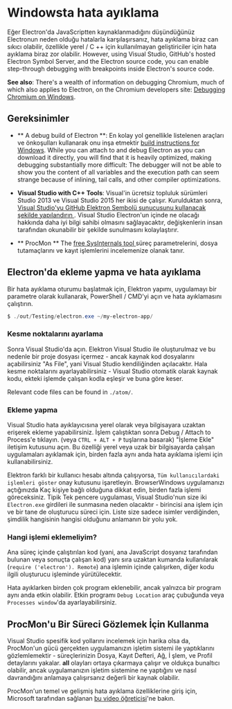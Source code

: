 # Windowsta hata ayıklama

Eğer Electron'da JavaScriptten kaynaklanmadığını düşündüğünüz Electronun neden olduğu hatalarla karşılaşırsanız, hata ayıklama biraz can sıkıcı olabilir, özellikle yerel / C ++ için kullanılmayan geliştiriciler için hata ayıklama biraz zor olabilir. However, using Visual Studio, GitHub's hosted Electron Symbol Server, and the Electron source code, you can enable step-through debugging with breakpoints inside Electron's source code.

**See also**: There's a wealth of information on debugging Chromium, much of which also applies to Electron, on the Chromium developers site: [Debugging Chromium on Windows](https://www.chromium.org/developers/how-tos/debugging-on-windows).

## Gereksinimler

* ** A debug build of Electron **: En kolay yol genellikle listelenen araçları ve önkoşulları kullanarak onu inşa etmektir [ build instructions for Windows](build-instructions-windows.md). While you can attach to and debug Electron as you can download it directly, you will find that it is heavily optimized, making debugging substantially more difficult: The debugger will not be able to show you the content of all variables and the execution path can seem strange because of inlining, tail calls, and other compiler optimizations.

* **Visual Studio with C++ Tools**: Visual'in ücretsiz topluluk sürümleri Studio 2013 ve Visual Studio 2015 her ikisi de çalışır. Kurulduktan sonra, [ Visual Studio'yu GitHub Elektron Sembolü sunucusunu kullanacak şekilde yapılandırın ](setting-up-symbol-server.md). Visual Studio Electron'un içinde ne olacağı hakkında daha iyi bilgi sahibi olmasını sağlayacaktır, değişkenlerin insan tarafından okunabilir bir şekilde sunulmasını kolaylaştırır.

* ** ProcMon ** The [ free SysInternals tool ](https://technet.microsoft.com/en-us/sysinternals/processmonitor.aspx) süreç parametrelerini, dosya tutamaçlarını ve kayıt işlemlerini incelemenize olanak tanır.

## Electron'da ekleme yapma ve hata ayıklama

Bir hata ayıklama oturumu başlatmak için, Elektron yapımı, uygulamayı bir parametre olarak kullanarak, PowerShell / CMD'yi açın ve hata ayıklamasını çalıştırın.

```powershell
$ ./out/Testing/electron.exe ~/my-electron-app/
```

### Kesme noktalarını ayarlama

Sonra Visual Studio'da açın. Elektron Visual Studio ile oluşturulmaz ve bu nedenle bir proje dosyası içermez - ancak kaynak kod dosyalarını açabilirsiniz "As File", yani Visual Studio kendiliğinden açılacaktır. Hala kesme noktalarını ayarlayabilirsiniz - Visual Studio otomatik olarak kaynak kodu, ekteki işlemde çalışan kodla eşleşir ve buna göre keser.

Relevant code files can be found in `./atom/`.

### Ekleme yapma

Visual Studio hata ayıklayıcısına yerel olarak veya bilgisayara uzaktan erişerek ekleme yapabilirsiniz. İşlem çalıştıktan sonra Debug / Attach to Process'e tıklayın. (veya ` CTRL + ALT + P ` tuşlarına basarak) "İşleme Ekle" iletişim kutusunu açın. Bu özelliği yerel veya uzak bir bilgisayarda çalışan uygulamaları ayıklamak için, birden fazla aynı anda hata ayıklama işlemi için kullanabilirsiniz.

Elektron farklı bir kullanıcı hesabı altında çalışıyorsa, ` Tüm kullanıcılardaki işlemleri göster ` onay kutusunu işaretleyin. BrowserWindows uygulamanızı açtığınızda Kaç kişiye bağlı olduğuna dikkat edin, birden fazla işlemi göreceksiniz. Tipik Tek pencere uygulaması, Visual Studio'nun size iki ` Electron.exe ` girdileri ile sunmasına neden olacaktır - birincisi ana işlem için ve bir tane de oluşturucu süreci için. Liste size sadece isimler verdiğinden, şimdilik hangisinin hangisi olduğunu anlamanın bir yolu yok.

### Hangi işlemi eklemeliyim?

Ana süreç içinde çalıştırılan kod (yani, ana JavaScript dosyanız tarafından bulunan veya sonuçta çalışan kod) yanı sıra uzaktan kumanda kullanılarak (` require ('electron'). Remote `) ana işlemin içinde çalışırken, diğer kodu ilgili oluşturucu işleminde yürütülecektir.

Hata ayıklarken birden çok program eklenebilir, ancak yalnızca bir program aynı anda etkin olabilir. Etkin programı `Debug Location` araç çubuğunda veya `Processes window`'da ayarlayabilirsiniz.

## ProcMon'u Bir Süreci Gözlemek İçin Kullanma

Visual Studio spesifik kod yollarını incelemek için harika olsa da, ProcMon'un gücü gerçekten uygulamanızın işletim sistemi ile yaptıklarını gözlemlemektir - süreçlerinizin Dosya, Kayıt Defteri, Ağ, İ şlem, ve Profil detaylarını yakalar. **all** olayları ortaya çıkarmaya çalışır ve oldukça bunaltıcı olabilir, ancak uygulamanızın işletim sistemine ne yaptığını ve nasıl davrandığını anlamaya çalışırsanız değerli bir kaynak olabilir.

ProcMon'un temel ve gelişmiş hata ayıklama özelliklerine giriş için, Microsoft tarafından sağlanan [bu video öğreticisi](https://channel9.msdn.com/shows/defrag-tools/defrag-tools-4-process-monitor)'ne bakın.